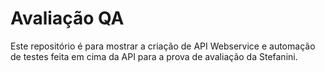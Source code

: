 # Avaliação QA

Este repositório é para mostrar a criação de API Webservice e automação de testes feita em cima da API para a prova de avaliação da Stefanini.